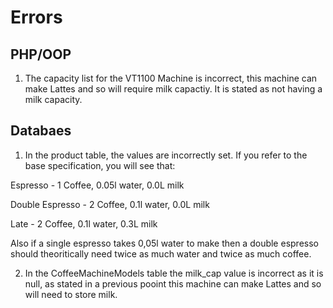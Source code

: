 Errors
===============

PHP/OOP
------------

1. The capacity list for the VT­1100 Machine is incorrect, this machine can make Lattes and so will require milk
capactiy. It is stated as not having a milk capacity.

Databaes
------------

1. In the product table, the values are incorrectly set. If you refer to the base specification, you will see that:

Espresso - 1 Coffee, 0.05l water, 0.0L milk 

Double Espresso - 2 Coffee, 0.1l water, 0.0L milk 

Late - 2 Coffee, 0.1l water, 0.3L milk 

Also if a single espresso takes 0,05l water to make then a double espresso should theoritically need twice as much water and twice as much coffee.

2. In the CoffeeMachineModels table the milk_cap value is incorrect as it is null, as stated in a previous pooint this machine can make Lattes and so will need to store milk.